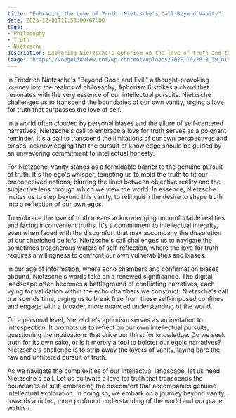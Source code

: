 ```yaml
---
title: "Embracing the Love of Truth: Nietzsche's Call Beyond Vanity"
date: 2023-12-01T11:53:00+07:00
tags:
- Philosophy
- Truth
- Nietzsche
description: Exploring Nietzsche's aphorism on the love of truth and the challenge to transcend personal vanity in the pursuit of knowledge.
image: "https://voegelinview.com/wp-content/uploads/2020/10/2018_39_nietzsche-e1603820368956.jpg"
---
```


In Friedrich Nietzsche's "Beyond Good and Evil," a thought-provoking journey into the realms of philosophy, Aphorism 6 strikes a chord that resonates with the very essence of our intellectual pursuits. Nietzsche challenges us to transcend the boundaries of our own vanity, urging a love for truth that surpasses the love of self.

In a world often clouded by personal biases and the allure of self-centered narratives, Nietzsche's call to embrace a love for truth serves as a poignant reminder. It's a call to transcend the limitations of our own perspectives and biases, acknowledging that the pursuit of knowledge should be guided by an unwavering commitment to intellectual honesty.

For Nietzsche, vanity stands as a formidable barrier to the genuine pursuit of truth. It's the ego's whisper, tempting us to mold the truth to fit our preconceived notions, blurring the lines between objective reality and the subjective lens through which we view the world. In essence, Nietzsche invites us to step beyond this vanity, to relinquish the desire to shape truth into a reflection of our own egos.

To embrace the love of truth means acknowledging uncomfortable realities and facing inconvenient truths. It's a commitment to intellectual integrity, even when faced with the discomfort that may accompany the dissolution of our cherished beliefs. Nietzsche's call challenges us to navigate the sometimes treacherous waters of self-reflection, where the love for truth requires a willingness to confront our own vulnerabilities and biases.

In our age of information, where echo chambers and confirmation biases abound, Nietzsche's words take on a renewed significance. The digital landscape often becomes a battleground of conflicting narratives, each vying for validation within the echo chambers we construct. Nietzsche's call transcends time, urging us to break free from these self-imposed confines and engage with a broader, more nuanced understanding of the world.

On a personal level, Nietzsche's aphorism serves as an invitation to introspection. It prompts us to reflect on our own intellectual pursuits, questioning the motivations that drive our thirst for knowledge. Do we seek truth for its own sake, or is it merely a tool to bolster our egoic narratives? Nietzsche's challenge is to strip away the layers of vanity, laying bare the raw and unfiltered pursuit of truth.

As we navigate the complexities of our intellectual landscape, let us heed Nietzsche's call. Let us cultivate a love for truth that transcends the boundaries of self, embracing the discomfort that accompanies genuine intellectual exploration. In doing so, we embark on a journey beyond vanity, towards a richer, more profound understanding of the world and our place within it.

